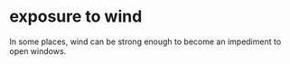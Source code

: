 # exposure to wind

In some places, wind can be strong enough to become an impediment to open windows.